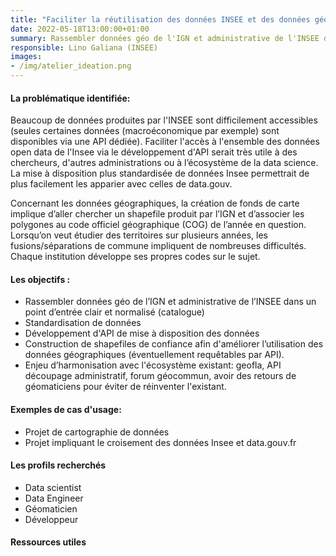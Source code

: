 ```yaml
---
title: "Faciliter la réutilisation des données INSEE et des données géographiques"
date: 2022-05-18T13:00:00+01:00
summary: Rassembler données géo de l'IGN et administrative de l'INSEE dans un point d'entrée clair et normalisé (catalogue, API, harmonisation)
responsible: Lino Galiana (INSEE)
images: 
- /img/atelier_ideation.png
---
```


#### La problématique identifiée:
Beaucoup de données produites par l'INSEE sont difficilement accessibles (seules certaines données (macroéconomique par exemple) sont disponibles via une API dédiée). Faciliter l'accès à l'ensemble des données open data de l'Insee via le développement d'API serait très utile à des chercheurs, d'autres administrations ou à l’écosystème de la data science.
 La mise à disposition plus standardisée de données Insee permettrait de plus facilement les apparier avec celles de data.gouv.
 
Concernant les données géographiques, la création de fonds de carte  implique d’aller chercher un shapefile produit par l’IGN et d’associer les polygones au code officiel géographique (COG) de l’année en question. Lorsqu’on veut étudier des territoires sur plusieurs années, les fusions/séparations de commune impliquent de nombreuses difficultés. Chaque institution développe ses propres codes sur le sujet.

#### Les objectifs : 
* Rassembler données géo de l’IGN et administrative de l’INSEE dans un point d’entrée clair et normalisé (catalogue)
* Standardisation de données 
* Développement d'API de mise à disposition des données 
* Construction de shapefiles de confiance afin d'améliorer l’utilisation des données géographiques (éventuellement requêtables par API).
* Enjeu d’harmonisation avec l'écosystème existant: geofla, API découpage administratif, forum géocommun, avoir des retours de géomaticiens pour éviter de réinventer l'existant. 


#### Exemples de cas d'usage: 
* Projet de cartographie de données 
* Projet impliquant le croisement des données Insee et data.gouv.fr


#### Les profils recherchés
* Data scientist 
* Data Engineer
* Géomaticien
* Développeur 

#### Ressources utiles